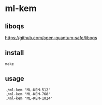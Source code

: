 # ml-kem

## liboqs

https://github.com/open-quantum-safe/liboqs

## install

	make

## usage

	./ml-kem "ML-KEM-512"
	./ml-kem "ML-KEM-768"
	./ml-kem "ML-KEM-1024"
